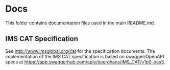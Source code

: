 # Docs

This folder contains documentation files used in the main README.md.

## IMS CAT Specification
See http://www.imsglobal.org/cat for the specification documents.
The implementation of the IMS CAT specification is based on swagger/OpenAPI specs at https://app.swaggerhub.com/apis/tjeerdhans/IMS_CAT/v1p0-oas3.
